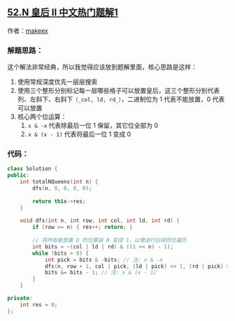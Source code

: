 ## [52.N 皇后 II 中文热门题解1](https://leetcode.cn/problems/n-queens-ii/solutions/100000/dfs-wei-yun-suan-jian-zhi-by-makeex)

作者：[makeex](https://leetcode.cn/u/makeex)
### 解题思路：
这个解法非常经典，所以我觉得应该放到题解里面，核心思路是这样：

1. 使用常规深度优先一层层搜索
2. 使用三个整形分别标记每一层哪些格子可以放置皇后，这三个整形分别代表列、左斜下、右斜下`（_col, ld, rd_）`，二进制位为 $1$ 代表不能放置，$0$ 代表可以放置
3. 核心两个位运算：
    1. `x & -x` 代表除最后一位 $1$ 保留，其它位全部为 $0$
    2. `x & (x - 1)` 代表将最后一位 $1$ 变成 $0$


### 代码：
```C++ []
class Solution {
public:
    int totalNQueens(int n) {
        dfs(n, 0, 0, 0, 0);
        
        return this->res;
    }
    
    void dfs(int n, int row, int col, int ld, int rd) {
        if (row >= n) { res++; return; }
        
        // 将所有能放置 Q 的位置由 0 变成 1，以便进行后续的位遍历
        int bits = ~(col | ld | rd) & ((1 << n) - 1);
        while (bits > 0) {
            int pick = bits & -bits; // 注: x & -x
            dfs(n, row + 1, col | pick, (ld | pick) << 1, (rd | pick) >> 1);
            bits &= bits - 1; // 注: x & (x - 1)
        }
    }

private:
    int res = 0;
};
```
